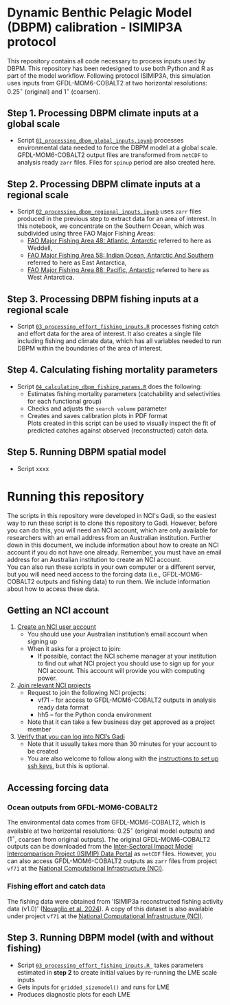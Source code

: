 # Dynamic Benthic Pelagic Model (DBPM) calibration - ISIMIP3A protocol
This repository contains all code necessary to process inputs used by DBPM. This repository has been redesigned to use both Python and R as part of the model workflow. Following protocol ISIMIP3A, this simulation uses inputs from GFDL-MOM6-COBALT2 at two horizontal resolutions: $0.25^{\circ}$ (original) and $1^{\circ}$ (coarsen).  
  
## Step 1. Processing DBPM climate inputs at a global scale
- Script [`01_processing_dbpm_global_inputs.ipynb`](new_workflow/01_processing_dbpm_global_inputs.ipynb) processes environmental data needed to force the DBPM model at a global scale. GFDL-MOM6-COBALT2 output files are transformed from `netCDF` to analysis ready `zarr` files. Files for `spinup` period are also created here.  
  
## Step 2. Processing DBPM climate inputs at a regional scale
- Script [`02_processing_dbpm_regional_inputs.ipynb`](new_features/new_workflow/02_processing_dbpm_regional_inputs.ipynb) uses `zarr` files produced in the previous step to extract data for an area of interest. In this notebook, we concentrate on the Southern Ocean, which was subdivided using three FAO Major Fishing Areas:
    - [FAO Major Fishing Area 48: Atlantic, Antarctic](https://www.fao.org/fishery/en/area/fao:48/en) referred to here as Weddell,  
    - [FAO Major Fishing Area 58: Indian Ocean, Antarctic And Southern](https://www.fao.org/fishery/en/area/fao:58/en) referred to here as East Antarctica,  
    - [FAO Major Fishing Area 88: Pacific, Antarctic](https://www.fao.org/fishery/en/area/fao:88/en) referred to here as West Antarctica.  

## Step 3. Processing DBPM fishing inputs at a regional scale
- Script [`03_processing_effort_fishing_inputs.R`](new_features/new_workflow/03_processing_effort_fishing_inputs.R) processes fishing catch and effort data for the area of interest. It also creates a single file including fishing and climate data, which has all variables needed to run DBPM within the boundaries of the area of interest.

## Step 4. Calculating fishing mortality parameters
- Script [`04_calculating_dbpm_fishing_params.R`](new_features/new_workflow/04_calculating_dbpm_fishing_params.R) does the following:  
    - Estimates fishing mortality parameters (catchability and selectivities for each functional group)  
    - Checks and adjusts the `search volume` parameter  
    - Creates and saves calibration plots in PDF format  
Plots created in this script can be used to visually inspect the fit of predicted catches against observed (reconstructed) catch data.

## Step 5. Running DBPM spatial model  
- Script xxxx 
  
# Running this repository
The scripts in this repository were developed in NCI's Gadi, so the easiest way to run these script is to clone this repository to Gadi. However, before you can do this, you will need an NCI account, which are only available for researchers with an email address from an Australian institution. Further down in this document, we include information about how to create an NCI account if you do not have one already. Remember, you must have an email address for an Australian institution to create an NCI account.  
You can also run these scripts in your own computer or a different server, but you will need need access to the forcing data (i.e., GFDL-MOM6-COBALT2 outputs and fishing data) to run them. We include information about how to access these data.  
  
## Getting an NCI account
1. [Create an NCI user account](https://access-hive.org.au/getting_started/first_steps/#create-an-nci-user-account)  
      * You should use your Australian institution’s email account when signing up  
      * When it asks for a project to join:  
        * If possible, contact the NCI scheme manager at your institution to find out what NCI project you should use to sign up for your NCI account. This account will provide you with computing power.    
2. [Join relevant NCI projects](https://access-hive.org.au/getting_started/first_steps/#join-relevant-nci-projects)
      * Request to join the following NCI projects:  
        * vf71 - for access to GFDL-MOM6-COBALT2 outputs in analysis ready data format 
        * hh5 – for the Python conda environment   
      * Note that it can take a few business day get approved as a project member
3. [Verify that you can log into NCI’s Gadi](https://access-hive.org.au/getting_started/first_steps/#login-to-gadi)  
      * Note that it usually takes more than 30 minutes for your account to be created  
      * You are also welcome to follow along with the [instructions to set up ssh keys](https://access-hive.org.au/getting_started/first_steps/#automatic-login), but this is optional.  

## Accessing forcing data 
### Ocean outputs from GFDL-MOM6-COBALT2
The environmental data comes from GFDL-MOM6-COBALT2, which is available at two horizontal resolutions: $0.25^{\circ}$ (original model outputs) and ($1^{\circ}$, coarsen from original outputs). The original GFDL-MOM6-COBALT2 outputs can be downloaded from the [Inter-Sectoral Impact Model Intercomparison Project (ISIMIP) Data Portal](https://data.isimip.org/search/tree/ISIMIP3a/InputData/climate/ocean/gfdl-mom6-cobalt2/) as `netCDF` files. However, you can also access GFDL-MOM6-COBALT2 outputs as `zarr` files from project `vf71` at the [National Computational Infrastructure (NCI)](https://nci.org.au/).  
  
### Fishing effort and catch data
The fishing data were obtained from 'ISIMIP3a reconstructed fishing activity data (v1.0)' ([Novaglio et al. 2024](https://data.isimip.org/10.48364/ISIMIP.240282)). A copy of this dataset is also available under project `vf71` at the [National Computational Infrastructure (NCI)](https://nci.org.au/).  





  
## Step 3. Running DBPM model (with and without fishing)
- Script [`03_processing_effort_fishing_inputs.R
`](https://github.com/Benthic-Pelagic-Size-Spectrum-Model/lme_scale_calibration_ISMIP3a/blob/main/03_rungridbyLME.R) takes parameters estimated in **step 2** to create initial values by re-running the LME scale inputs  
- Gets inputs for `gridded_sizemodel()` and runs for LME  
- Produces diagnostic plots for each LME  



